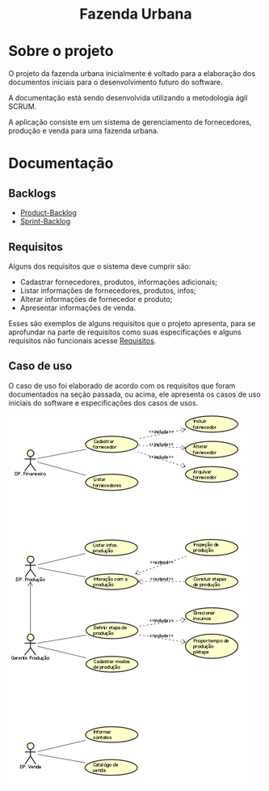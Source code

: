 <h1 align="center"> Fazenda Urbana </h1>

# Sobre o projeto

O projeto da fazenda urbana inicialmente é voltado para a elaboração dos documentos iniciais para o desenvolvimento futuro do software.

A documentação está sendo desenvolvida utilizando a metodologia ágil SCRUM.

A aplicação consiste em um sistema de gerenciamento de fornecedores, produção e venda para uma fazenda urbana.

# Documentação

## Backlogs

 * [Product-Backlog](https://github.com/Kaiquemarques00/Fazenda_urbana_2/blob/main/Product_Backlog/v2.0/Product_backlog.png)
 * [Sprint-Backlog](https://github.com/Kaiquemarques00/Fazenda_urbana_2/blob/main/Sprint_Backlog/Sprint_Progress/Sprint_andamento.png) 
   
## Requisitos
   Alguns dos requisitos que o sistema deve cumprir são: 
   * Cadastrar fornecedores, produtos, informações adicionais;
   * Listar informações de fornecedores, produtos, infos;
   * Alterar informações de fornecedor e produto;
   * Apresentar informações de venda.

Esses são exemplos de alguns requisitos que o projeto apresenta, para se aprofundar na parte de requisitos como suas especificações e alguns requisitos não funcionais acesse [Requisitos](https://github.com/Kaiquemarques00/Fazenda_urbana_2/blob/main/Requisitos/Requisitos_Fazenda_Urbana.pdf).

## Caso de uso

O caso de uso foi elaborado de acordo com os requisitos que foram documentados na seção passada, ou acima, ele apresenta os casos de uso iniciais do software e especificações dos casos de usos.

![Use_Case](https://github.com/Kaiquemarques00/Fazenda_urbana_2/blob/main/Use_case/v1.0/Use_case.png)
